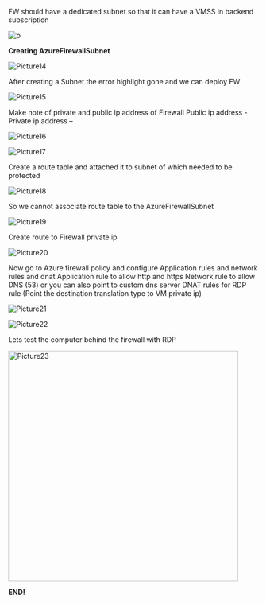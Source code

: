 
FW should have a dedicated subnet so that it can have a VMSS in backend subscription

![p]([https://drive.google.com/file/d/1XP5wv82AAgC3CbH0cC1zA3sfsTApa7f7/view?usp=drive_link](https://drive.google.com/file/d/1XP5wv82AAgC3CbH0cC1zA3sfsTApa7f7/view))

**Creating AzureFirewallSubnet**

![Picture14](https://github.com/Shroov3/Journey-of-Azure/assets/113405359/1c50051d-3cb3-4c02-998c-e8380da93e2f)

After creating a Subnet the error highlight gone and we can deploy FW

![Picture15](https://github.com/Shroov3/Journey-of-Azure/assets/113405359/298a0a24-a3c8-493d-b0fb-ad47facfc49a)

Make note of private and public ip address of Firewall
Public ip address - 
Private ip address –
 
![Picture16](https://github.com/Shroov3/Journey-of-Azure/assets/113405359/fac04c88-0fea-4385-bc01-56803b193e40)

![Picture17](https://github.com/Shroov3/Journey-of-Azure/assets/113405359/48bb9abf-f4ed-469f-972c-b59b6743e7b2)

Create a route table and attached it to subnet of which needed to be protected

![Picture18](https://github.com/Shroov3/Journey-of-Azure/assets/113405359/d4e3904f-598f-4177-8d4b-e5aca70565a5)

So we cannot associate route table to the AzureFirewallSubnet


![Picture19](https://github.com/Shroov3/Journey-of-Azure/assets/113405359/b4644ad1-cc04-47aa-adc4-04c16ed05bc8)

Create route to Firewall private ip 
  
![Picture20](https://github.com/Shroov3/Journey-of-Azure/assets/113405359/37e799c6-e658-4da0-9099-1b2575e10857)

Now go to Azure firewall policy and configure Application rules and network rules and dnat 
Application rule to allow http and https 
Network rule to allow DNS (53) or you can also point to custom dns server
DNAT rules for RDP rule (Point the destination translation type to VM private ip)

![Picture21](https://github.com/Shroov3/Journey-of-Azure/assets/113405359/89235780-14d0-47eb-8dac-64c61ff2cc77)

![Picture22](https://github.com/Shroov3/Journey-of-Azure/assets/113405359/09af7dfd-b99b-450c-8db4-6f17741b7a96)
 
Lets test the computer behind the firewall with RDP     
 
<img width="463" alt="Picture23" src="https://github.com/Shroov3/Journey-of-Azure/assets/113405359/c31430cf-6800-4d82-8e34-e714501535f7">

**END!**
